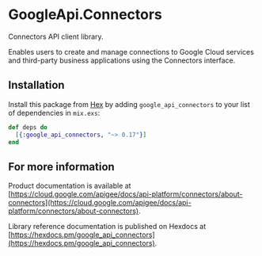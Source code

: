 # GoogleApi.Connectors

Connectors API client library.

Enables users to create and manage connections to Google Cloud services and third-party business applications using the Connectors interface.

## Installation

Install this package from [Hex](https://hex.pm) by adding
`google_api_connectors` to your list of dependencies in `mix.exs`:

```elixir
def deps do
  [{:google_api_connectors, "~> 0.17"}]
end
```

## For more information

Product documentation is available at [https://cloud.google.com/apigee/docs/api-platform/connectors/about-connectors](https://cloud.google.com/apigee/docs/api-platform/connectors/about-connectors).

Library reference documentation is published on Hexdocs at
[https://hexdocs.pm/google_api_connectors](https://hexdocs.pm/google_api_connectors).
